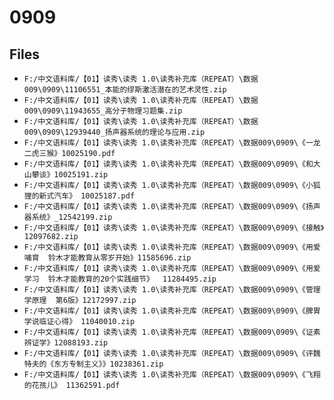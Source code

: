 # 0909

## Files

- `F:/中文语料库/【01】读秀\读秀 1.0\读秀补充库（REPEAT）\数据009\0909\11106551_本能的缪斯激活潜在的艺术灵性.zip`
- `F:/中文语料库/【01】读秀\读秀 1.0\读秀补充库（REPEAT）\数据009\0909\11943655_高分子物理习题集.zip`
- `F:/中文语料库/【01】读秀\读秀 1.0\读秀补充库（REPEAT）\数据009\0909\12939440_扬声器系统的理论与应用.zip`
- `F:/中文语料库/【01】读秀\读秀 1.0\读秀补充库（REPEAT）\数据009\0909\《一龙二虎三猴》10025190.pdf`
- `F:/中文语料库/【01】读秀\读秀 1.0\读秀补充库（REPEAT）\数据009\0909\《和大山攀谈》10025191.zip`
- `F:/中文语料库/【01】读秀\读秀 1.0\读秀补充库（REPEAT）\数据009\0909\《小狐狸的新式汽车》 10025187.pdf`
- `F:/中文语料库/【01】读秀\读秀 1.0\读秀补充库（REPEAT）\数据009\0909\《扬声器系统》_12542199.zip`
- `F:/中文语料库/【01】读秀\读秀 1.0\读秀补充库（REPEAT）\数据009\0909\《接触》12097682.zip`
- `F:/中文语料库/【01】读秀\读秀 1.0\读秀补充库（REPEAT）\数据009\0909\《用爱哺育  铃木才能教育从零岁开始》11585696.zip`
- `F:/中文语料库/【01】读秀\读秀 1.0\读秀补充库（REPEAT）\数据009\0909\《用爱学习  铃木才能教育的20个实践细节》  11284495.zip`
- `F:/中文语料库/【01】读秀\读秀 1.0\读秀补充库（REPEAT）\数据009\0909\《管理学原理  第6版》12172997.zip`
- `F:/中文语料库/【01】读秀\读秀 1.0\读秀补充库（REPEAT）\数据009\0909\《脾胃学说临证心得》 11040010.zip`
- `F:/中文语料库/【01】读秀\读秀 1.0\读秀补充库（REPEAT）\数据009\0909\《证素辨证学》12088193.zip`
- `F:/中文语料库/【01】读秀\读秀 1.0\读秀补充库（REPEAT）\数据009\0909\《评魏特夫的《东方专制主义》》10238361.zip`
- `F:/中文语料库/【01】读秀\读秀 1.0\读秀补充库（REPEAT）\数据009\0909\《飞翔的花孩儿》 11362591.pdf`
